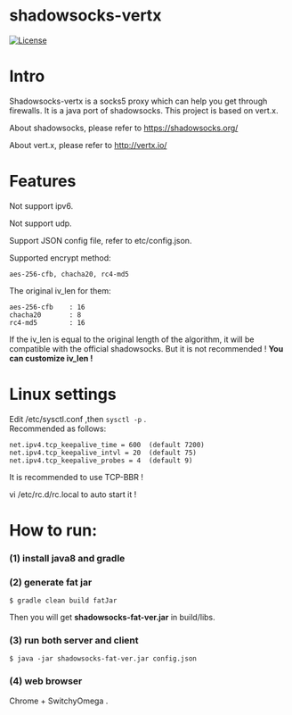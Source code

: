 shadowsocks-vertx
================

[![License](http://img.shields.io/:license-apache-blue.svg?style=flat-square)](http://www.apache.org/licenses/LICENSE-2.0.html)

Intro
===========

Shadowsocks-vertx is a socks5 proxy which can help you get through firewalls. It is a java port of shadowsocks. This project is based on vert.x.

About shadowsocks, please refer to https://shadowsocks.org/

About vert.x, please refer to http://vertx.io/

Features
===========

Not support ipv6.

Not support udp.

Support JSON config file, refer to etc/config.json. 

Supported encrypt method:

    aes-256-cfb, chacha20, rc4-md5

The original iv_len for them:

    aes-256-cfb    : 16
    chacha20       : 8
    rc4-md5        : 16

If the iv_len is equal to the original length of the algorithm, it will be compatible with the official shadowsocks.
But it is not recommended ! **You can customize iv_len !**

Linux settings
===========

Edit /etc/sysctl.conf ,then ```sysctl -p``` .  
Recommended as follows:

    net.ipv4.tcp_keepalive_time = 600  (default 7200)  
    net.ipv4.tcp_keepalive_intvl = 20  (default 75)  
    net.ipv4.tcp_keepalive_probes = 4  (default 9)
 

It is recommended to use TCP-BBR !

vi /etc/rc.d/rc.local to auto start it !

How to run:
===========

### (1) install java8 and gradle

### (2) generate fat jar
```
$ gradle clean build fatJar
```


Then you will get **shadowsocks-fat-ver.jar** in build/libs.

### (3) run both server and client
```
$ java -jar shadowsocks-fat-ver.jar config.json
```

### (4) web browser

Chrome + SwitchyOmega .
